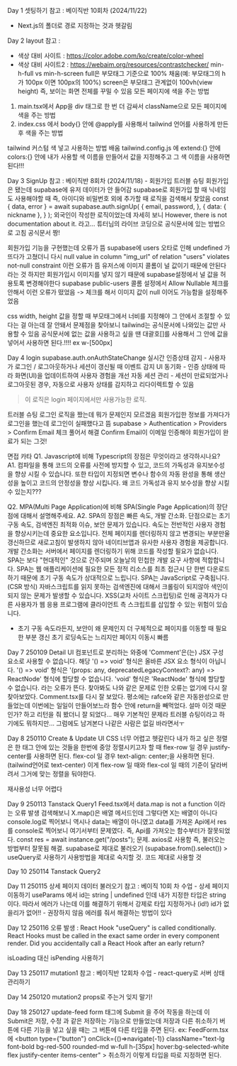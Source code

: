 Day 1 셋팅하기
참고 : 베이직반 10회차 (2024/11/22)
- Next.js의 폴더로 경로 지정하는 것과 헷갈림

Day 2 layout
참고 :
- 색상 대비 사이트 : https://color.adobe.com/ko/create/color-wheel
- 색상 대비 사이트2 : https://webaim.org/resources/contrastchecker/
min-h-full vs min-h-screen
full은 부모태그 기준으로 100% 채움(예: 부모태그의 h가 100px 이면 100px의 100%)
screen은 부모태그 관계없이 100vh(view height) 즉, 보이는 화면 전체를 꾸밀 수 있음
모든 페이지에 색을 주는 방법
1) main.tsx에서 App을 div 태그로 한 번 더 감싸서 className으로 모든 페이지에 색을 주는 방법
2) index.css 에서 body{} 안에 @apply를 사용해서 tailwind 언어를 사용하게 만든 후 색을 주는 방법

tailwind 커스텀 색 넣고 사용하는 방법 배움
tailwind.config.js 에 extend:{} 안에 colors:{} 안에 내가 사용할 색 이름을 만들어서 값을 지정해주고 그 색 이름을 사용하면 된다!!!

Day 3 SignUp
참고 : 베이직반 8회차 (2024/11/18) - 회원가입
트러블 슈팅
회원가입은 됐는데 supabase에 유저 데이터가 안 들어감
supabase로 회원가입 할 때 닉네임도 사용해야할 때 즉, 아이디와 비밀번호 외에 추가할 때 로직을 검색해서 찾았음
const { data, error } = await supabase.auth.signUp(
      {
        email,
        password,
      },
      {
        data: { nickname },
      }
    );
외국인이 작성한 로직이었는데 자세히 보니 However, there is not documentation about it. 라고... 
튜터님의 라이브 코딩으로 공식문서에 있는 방법으로 고침 공식문서 짱!

회원가입 기능을 구현했는데 오류가 뜸 supabase에 users 오타로 인해 undefined 가 뜨다가 고쳤더니 다시
null value in column "img_url" of relation "users" violates not-null constraint
이런 오류가 뜸 유저스에 이미지 콜롬이 널 값이기 때문에 안된다 라는 것 하지만 회원가입시 이미지를 넣지 않기 때문에 supabase설정에서 널 값을 허용토록 변경해야한다
supabase public-users 콜롬 설정에서 Allow Nullable 체크를 안해서 이런 오류가 떴었음 -> 체크를 해서 이미지 값이 null 이어도 가능함을 설정해주었음

css width, height 값을 정할 때 부모태그에서 너비를 지정해야 그 안에서 조절할 수 있다는 걸 아는데 잘 안돼서 문제점을 찾아보니 tailwind는 공식문서에 나와있는 값만 사용할 수 있음 공식문서에 없는 값을 사용하고 싶을 땐 대괄호[]를 사용해서 그 안에 값을 넣어서 사용하면 된다.!!!! ex w-[500px]

Day 4 login
supabase.auth.onAuthStateChange
실시간 인증상태 감지 - 사용자가 로그인 / 로그아웃하거나 세션이 갱신될 때 이벤트 감지
UI 동기화 - 인증 상태에 따라 화면(UI)을 업데이트하여 사용자 경험을 개선
자동 세션 관리 - 세션이 만료되었거나 로그아웃된 경우, 자동으로 사용자 상태를 감지하고 리다이렉트할 수 있음
> 이 로직은 login 페이지에서만 사용가능한 로직.

트러블 슈팅
로그인 로직을 짰는데 뭐가 문제인지 모르겠음 회원가입한 정보를 가져다가 로그인을 했는데 로그인이 실패했다고 뜸
supabase > Authentication > Providers > Confirm Email 체크 풀어서 해결
Confirm Email이 이메일 인증해야 회원가입이 완료가 되는 그것!

면접 카타
Q1. Javascript에 비해 Typescript의 장점은 무엇이라고 생각하시나요?
A1. 컴파일을 통해 코드의 오류를 사전에 방지할 수 있고, 코드의 가독성과 유지보수성을 향상 시킬 수 있습니다. 또한 타입이 지정되면 변수나 함수의 자동 완성을 통해 생산성을 높이고 코드의 안정성을 향상 시킵니다.
왜 코드 가독성과 유지 보수성을 향상 시킬 수 있는지???


Q2. MPA(Multi Page Application)에 비해 SPA(Single Page Application)의 장단점에 대해서 설명해주세요.
A2. SPA의 장점은 빠른 속도, 개발 간소화. 단점으로는 초기 구동 속도, 검색엔진 최적화 이슈, 보안 문제가 있습니다.
속도는 전반적인 사용자 경험을 향상시키는데 중요한 요소입니다. 전체 페이지를 렌더링하지 않고 변경되는 부분만울 갱신하므로 새로고침이 발생하지 않아 네이티브앱과 유사한 사용자 경험을 제공합니다. 개발 간소화는 서버에서 페이지를 렌더링하기 위해 코드를 작성할 필요가 없습니다. SPA는 보다 "현대적인" 것으로 간주되며 오늘날의 민첩한 개발 요구 사항에 적합합니다.
SPA는 웹 애플리케이션에 필요한 모든 정적 리소스를 최초 접근시 단 한번 다운로드하기 때문에 초기 구동 속도가 상대적으로 느립니다. SPA는 JavaScript로 구축됩니다.(CSR 방식) 자바스크립트를 읽지 못하는 검색엔진에 대해서 크롤링이 되지않아 색인이 되지 않는 문제가 발생할 수 있습니다.
XSS(교차 사이트 스크립팅)로 인해 공격자가 다른 사용자가 웹 응용 프로그램에 클라이언트 측 스크립트를 삽입할 수 있는 위험이 있습니다.
- 초기 구동 속도라든지, 보안이 왜 문제인지 더 구체적으로
페이지를 이동할 때 필요한 부분 갱신
초기 로딩속도는 느리지만 페이지 이동시 빠름

Day 7 250109 Detail UI
컴포넌트로 분리하는 와중에 
'Comment'은(는) JSX 구성 요소로 사용할 수 없습니다.
  해당 '() => void' 형식은 올바른 JSX 요소 형식이 아닙니다.
    '() => void' 형식은 '(props: any, deprecatedLegacyContext?: any) => ReactNode' 형식에 할당할 수 없습니다.
      'void' 형식은 'ReactNode' 형식에 할당할 수 없습니다.
라는 오류가 뜬다. 찾아봐도 나와 같은 문제로 인한 오류는 없기에 다시 잘 찾아보았다.
Comment.tsx를 다시 잘 보았다. 평소에는 rafce와 같은 자동완성으로 만들었는데 이번에는 일일이 만들어보느라 함수 안에 return을 빼먹었다.
설마 이것 때문인가? 하고 리턴을 줘 봤더니 잘 되었다... 매우 기본적인 문제라 트러블 슈팅이라고 하기에도 뭐하지만... 그럼에도 남겨본다 나같은 사람은 없길 바라면서ㅜ

Day 8 250110 Create & Update UI
CSS 너무 어렵고 헷갈린다 내가 하고 싶은 정렬은 한 태그 안에 있는 것들을 한번에 중앙 정렬시키고자 할 때
flex-row 일 경우 justify-center를 사용하면 된다.
flex-col 일 경우 text-align: center;을 사용하면 된다. (tailwind언어로 text-center)
이게 flex-row 일 때와 flex-col 일 때의 기준이 달라버려서 그거에 맞는 정렬을 둬야한다.

재사용성
너무 어렵다

Day 9 250113 Tanstack Query1
Feed.tsx에서 data.map is not a function 이라는 오류 발생
검색해보니 X.map()은 배열 메서드인데 그렇다면 X는 배열이 아니다
console.log로 찍어보니 역시나 data는 배열이 아니였고 data를 가져온 Api에서 res를 console로 찍어보니
여기서부터 문제였다. 즉, Api를 가져오는 함수부터가 잘못되었다.
const res = await instance.get("/posts");
문제. axios로 사용함 즉, 불러오는 방법부터 잘못됨
해결. supabase로 제대로 불러오기 (supabase.from().select()) > useQuery로 사용하기
사용방법을 제대로 숙지할 것. 코드 제대로 사용할 것

Day 10 250114 Tanstack Query2

Day 11 250115 상세 페이지 데이터 불러오기
참고 : 베이직 10회 차 수업 - 상세 페이지 이동하기
useParams 에서 id는 string | undefined 인데
내가 지정한 타입은 string이다. 따라서 에러가 나는데 이를 해결하기 위해서
강제로 타입 지정하거나 (id!) id가 없을리가 없어!! - 권장하지 않음
에러를 줘서 해결하는 방법이 있다

Day 12 250116 
오류 발생 : React Hook "useQuery" is called conditionally. React Hooks must be called in the exact same order in every component render. Did you accidentally call a React Hook after an early return?

isLoading 대신 isPending 사용하기

Day 13 250117 mutation1
참고 : 베이직반 12회차 수업 - react-query로 서버 상태 관리하기

Day 14 250120 mutation2
props로 주는거 잊지 말기!

Day 18 250127 update-feed
form 태그에 Submit 을 주어 작동을 하는데 이 Submit은 저장, 수정 과 같은 저장하는 기능으로 만들었는데 저장과 다른 취소하기 버튼에 다른 기능을 넣고 싶을 때는 그 버튼에 다른 타입을 주면 된다. ex: FeedForm.tsx에 
<button type={"button"}
            onClick={()=>navigate(-1)}
            className="text-lg font-bold bg-red-500 rounded-md w-full h-[35px] hover:bg-selected-white flex justify-center items-center"
          >
            취소하기
          </button>
이렇게 타입을 따로 지정하면 된다.




